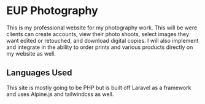 # EUP Photography
This is my professional website for my photography work. This will be were clients can create accounts, view their photo shoots, select images they want edited or retouched, and download digital copies. I will also implement and integrate in the ability to order prints and various products directly on my website as well. 

## Languages Used
This site is mostly going to be PHP but is built off Laravel as a framework and uses Alpine.js and tailwindcss as well. 

